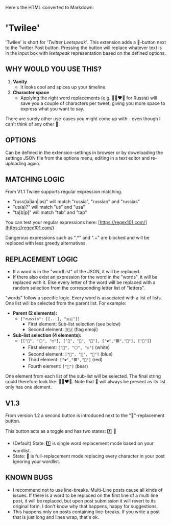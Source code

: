 Here's the HTML converted to Markdown:

# 'Twilee'

'Twilee' is short for *'Twitter Leetspeak'*. This extension adds a 👺-button next to the Twitter Post button. Pressing the button will replace whatever text is in the input box with *leetspeak* representation based on the defined options.

## WHY WOULD YOU USE THIS?

1. **Vanity**
   * It looks cool and spices up your timeline.
2. **Character space**
   * Applying the right word replacements (e.g. 🤍🔵❤️🐻 for Russia) will save you a couple of characters per tweet, giving you more space to express what you want to say.

There are surely other use-cases you might come up with - even though I can't think of any other 🙂.

## OPTIONS

Can be defined in the extension-settings in browser or by downloading the settings JSON file from the options menu, editing in a text editor and re-uploading again.

## MATCHING LOGIC

From V1.1 Twilee supports regular expression matching.

* "russ(ia|ian|ias)" will match "russia", "russian" and "russias"
* "us(a)?" will match "us" and "usa"
* "ta[b|p]" will match "tab" and "tap"

You can test your regular expressions here: [https://regex101.com/](https://regex101.com/)

Dangerous expressions such as ".*" and ".+" are blocked and will be replaced with less greedy alternatives.

## REPLACEMENT LOGIC

* If a word is in the "wordList" of the JSON, it will be replaced.
* If there also exist an expression for the word in the "words", it will be replaced with it. Else every letter of the word will be replaced with a random selection from the corresponding letter list of "letters".

"words" follow a specific logic. Every word is associated with a list of lists. One list will be selected from the parent list. For example:

* **Parent (2 elements):**
   * `["russia": [[...], "🇷🇺"]]`
      * First element: Sub-list selection (see below)
      * Second element: 🇷🇺 (flag emoji)
* **Sub-list selection (4 elements):**
   * `[["🤍", "⚪", "◻️"], ["🔵", "🔷", "💙"], ["❤️","🟥","🔴"], ["🐻"]]`
      * First element: `["🤍", "⚪", "◻️"]` (white)
      * Second element: `["🔵", "🔷", "💙"]` (blue)
      * Third element: `["❤️","🟥","🔴"]` (red)
      * Fourth element: `["🐻"]` (bear)

One element from each list of the sub-list will be selected. The final string could therefore look like: 🤍🔵❤️🐻. Note that 🐻 will always be present as its list only has one element.

## V1.3

From version 1.2 a second button is introduced next to the "👺"-replacement button.

This button acts as a toggle and has two states: 1️⃣ 🔀

* (Default) State: 1️⃣ is single word replacement mode based on your wordlist.
* State: 🔀 is full-replacement mode replacing every character in your post ignoring your wordlist.

## KNOWN BUGS

* I recommend not to use line-breaks. Multi-Line posts cause all kinds of issues. If there is a word to be replaced on the first line of a multi line post, it will be replaced, but upon post submission it will revert to its original form. I don't know why that happens, happy for suggestions.
* This happens only on posts containing line-breaks. If you write a post that is just long and lines wrap, that's ok.
